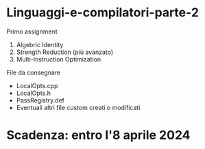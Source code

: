 # Linguaggi-e-compilatori-parte-2
Primo assignment
1. Algebric Identity
2. Strength Reduction (più avanzato)
3. Multi-Instruction Optimization

File da consegnare
- LocalOpts.cpp
- LocalOpts.h
- PassRegistry.def
- Eventuali altri file custom creati o modificati

# Scadenza: entro l'8 aprile 2024
